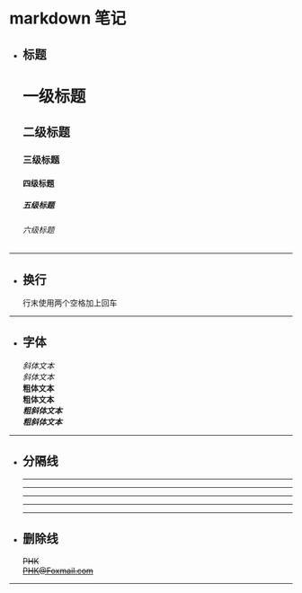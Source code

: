 
# markdown 笔记
* ## 标题
    # 一级标题
    ## 二级标题
    ### 三级标题
    #### 四级标题
    ##### 五级标题
    ###### 六级标题
---
* ## 换行 
    行末使用两个空格加上回车
---
* ## 字体 
    *斜体文本*  
    _斜体文本_  
    **粗体文本**   
    __粗体文本__  
    ***粗斜体文本***  
    ___粗斜体文本___  
--- 
* ## 分隔线
    ***  
    * * *
    *****
    - - -
    ---
* ## 删除线
    ~~PHK~~  
    ~~PHK@Foxmail.com~~
---
